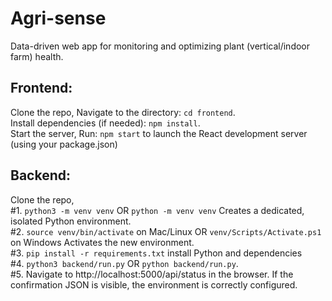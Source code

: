 # Agri-sense

Data-driven web app for monitoring and optimizing plant (vertical/indoor farm) health.

## Frontend:
Clone the repo, Navigate to the directory: `cd frontend`.  
Install dependencies (if needed): `npm install`.  
Start the server, Run: `npm start` to launch the React development server (using your package.json)  

## Backend:  
Clone the repo,  
#1. `python3 -m venv venv` OR `python -m venv venv` Creates a dedicated, isolated Python environment.  
#2. `source venv/bin/activate` on Mac/Linux OR `venv/Scripts/Activate.ps1` on Windows Activates the new environment.  
#3. `pip install -r requirements.txt` install Python and dependencies  
#4. `python3 backend/run.py` OR `python backend/run.py`.  
#5. Navigate to http://localhost:5000/api/status in the browser. If the confirmation JSON is visible, the environment is correctly configured.